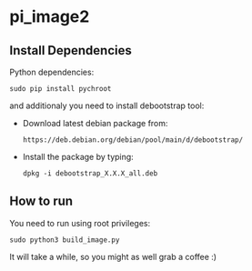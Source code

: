 # pi_image2

## Install Dependencies

Python dependencies:
  
    sudo pip install pychroot
  
and additionaly you need to install debootstrap tool: <br>

- Download latest debian package from: 

      https://deb.debian.org/debian/pool/main/d/debootstrap/
  
- Install the package by typing:

      dpkg -i debootstrap_X.X.X_all.deb
  
## How to run

You need to run using root privileges:

    sudo python3 build_image.py
  
It will take a while, so you might as well grab a coffee :)

